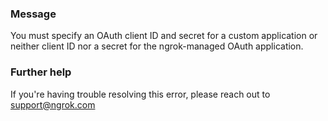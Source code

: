 
### Message
You must specify an OAuth client ID and secret for a custom application or neither client ID nor a secret for the ngrok-managed OAuth application.

### Further help
If you're having trouble resolving this error, please reach out to [support@ngrok.com](mailto:support@ngrok.com?subject=Help%20with%20ERR_NGROK_389)

